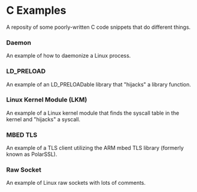 # C Examples

A reposity of some poorly-written C code snippets that do different things.

### Daemon
An example of how to daemonize a Linux process.

### LD_PRELOAD
An example of an LD_PRELOADable library that "hijacks" a library function.

### Linux Kernel Module (LKM)
An example of a Linux kernel module that finds the syscall table in the kernel and "hijacks" a syscall.

### MBED TLS
An example of a TLS client utilizing the ARM mbed TLS library (formerly known as PolarSSL).

### Raw Socket
An example of Linux raw sockets with lots of comments.
